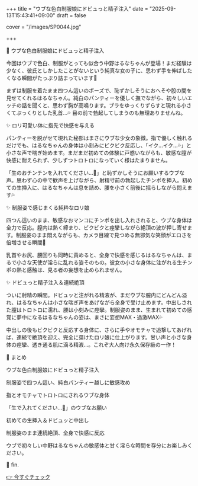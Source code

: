 +++
title = "ウブな色白制服娘にドビュっと精子注入"
date = "2025-09-13T15:43:41+09:00"
draft = false

cover = "/images/SP0044.jpg"

+++



💌 ウブな色白制服娘にドビュっと精子注入



今回はウブで色白、制服がとっても似合う中野はるなちゃんが登場！まだ経験は少なく、彼氏としかしたことがないという純真な女の子に、思わず手を伸ばしたくなる瞬間がたっぷり詰まっています💓



まずは制服を着たまま四つん這いのポーズで、恥ずかしそうにおへそや股の間を見せてくれるはるなちゃん。純白のパンティーを優しく撫でながら、初々しいエッチの話を聞くと、思わず胸が高鳴ります。ブラをゆっくりずらすと現れる小さくてぷっくりとした乳首…💦 目の前で勃起してしまうのも無理ありませんね。



✨ ロリ可愛い体に指先で快感を与える



パンティーを脱がせて現れた秘部はまさにウブな少女の象徴。指で優しく触れるだけでも、はるなちゃんの身体は小刻みにビクビク反応し、「イク…イク…💦」と小さな声で喘ぎ始めます。まだまだ初めての体験に戸惑いながらも、敏感な膣が快感に耐えられず、少しずつトロトロになっていく様はたまりません。



「生のおチンチンを入れてください…💓」と恥ずかしそうにお願いするウブな声。思わず心の中で歓声を上げながら、射精寸前の勃起したチンポを挿入。初めての生挿入に、はるなちゃんは息を詰め、腰を小さく前後に揺らしながら悶えます💦



✨ 制服姿で感じまくる純粋なロリ娘



四つん這いのまま、敏感なおマンコにチンポを出し入れされると、ウブな身体は全力で反応。膣内は熱く締まり、ビクビクと痙攣しながら絶頂の波が押し寄せます。制服姿のまま悶えながらも、カメラ目線で見つめる無邪気な笑顔がエロさを倍増させる瞬間💓



乳首やお尻、腰回りも同時に責めると、全身で快感を感じるはるなちゃんは、まるで小さな天使が淫らに乱れる姿そのもの。彼女の小さな身体に注がれる生チンポの熱と感触は、見る者の妄想を止められません。



✨ ドビュっと精子注入＆連続絶頂



ついに射精の瞬間。ドビュッと注がれる精液が、まだウブな膣内にどんどん溢れ、はるなちゃんは小さな喘ぎ声をあげながら全身で受け止めます。中出しされた膣はトロトロに濡れ、腰は小刻みに痙攣。制服姿のまま、生まれて初めての感覚に夢中になるはるなちゃんの姿は、まさに妄想MAX・過激MAX💦



中出しの後もビクビクと反応する身体に、さらに手やオモチャで追撃してあげれば、連続で絶頂を迎え、完全に蕩けたロリ娘に仕上がります。甘い声と小さな身体の痙攣、透き通る肌に滴る精液…。これぞ大人向け永久保存級の一作！



🎀 まとめ



ウブな色白制服娘にドビュっと精子注入



制服姿で四つん這い、純白パンティー越しに敏感攻め



指とオモチャでトロトロにされるウブな身体



「生で入れてください…💓」のウブなお願い



初めての生挿入＆ドビュッと中出し



制服姿のまま連続絶頂、全身で快感に反応



ウブで初々しい中野はるなちゃんの敏感体と甘く淫らな時間を存分にお楽しみください。



💖 fin.



[👉 今すぐチェック](https://clear-tv.com/Direct/9290999-290-82844/moviepages/081223_001/index.html)

